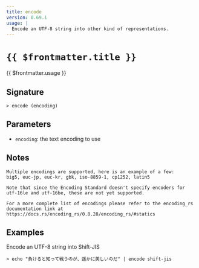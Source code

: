 ```yaml
---
title: encode
version: 0.69.1
usage: |
  Encode an UTF-8 string into other kind of representations.
---
```


# <code>{{ $frontmatter.title }}</code>

<div style='white-space: pre-wrap;'>{{ $frontmatter.usage }}</div>

## Signature

```> encode (encoding)```

## Parameters

 -  `encoding`: the text encoding to use

## Notes
```text
Multiple encodings are supported, here is an example of a few:
big5, euc-jp, euc-kr, gbk, iso-8859-1, cp1252, latin5

Note that since the Encoding Standard doesn't specify encoders for utf-16le and utf-16be, these are not yet supported.

For a more complete list of encodings please refer to the encoding_rs
documentation link at https://docs.rs/encoding_rs/0.8.28/encoding_rs/#statics
```
## Examples

Encode an UTF-8 string into Shift-JIS
```shell
> echo "負けると知って戦うのが、遥かに美しいのだ" | encode shift-jis
```
